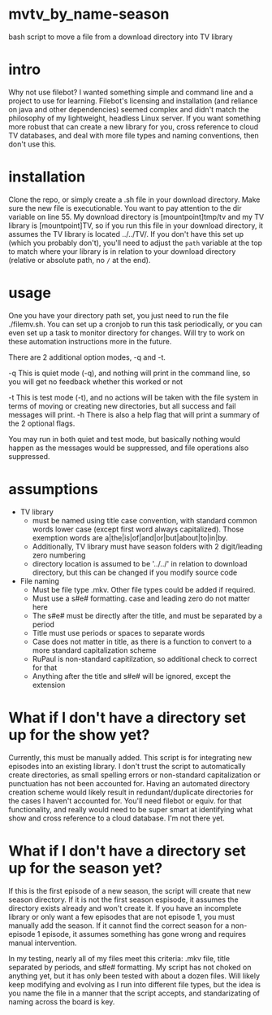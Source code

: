 # mvtv_by_name-season
bash script to move a file from a download directory into TV library

# intro
Why not use filebot? I wanted something simple and command line and a project to use for learning. Filebot's licensing and installation (and reliance on java and other dependencies) seemed complex and didn't match the philosophy of my lightweight, headless Linux server. If you want something more robust that can create a new library for you, cross reference to cloud TV databases, and deal with more file types and naming conventions, then don't use this. 

# installation
Clone the repo, or simply create a .sh file in your download directory. Make sure the new file is executionable. You want to pay attention to the dir variable on line 55. My download directory is [mountpoint]tmp/tv and my TV library is [mountpoint]TV, so if you run this file in your download directory, it assumes the TV library is located ../../TV/. If you don't have this set up (which you probably don't), you'll need to adjust the `path` variable at the top to match where your library is in relation to your download directory (relative or absolute path, no `/` at the end). 

# usage
One you have your directory path set, you just need to run the file ./filemv.sh. You can set up a cronjob to run this task periodically, or you can even set up a task to monitor directory for changes. Will try to work on these automation instructions more in the future.

There are 2 additional option modes, -q and -t.

-q
  This is quiet mode (-q), and nothing will print in the command line, so you will get no feedback whether this worked or not

-t
  This is test mode (-t), and no actions will be taken with the file system in terms of moving or creating new directories, but all success and fail messages will print.
-h
  There is also a help flag that will print a summary of the 2 optional flags.

You may run in both quiet and test mode, but basically nothing would happen as the messages would be suppressed, and file operations also suppressed.

# assumptions
- TV library
  - must be named using title case convention, with standard common words lower case (except first word always capitalized). Those exemption words are a|the|is|of|and|or|but|about|to|in|by.
  - Additionally, TV library must have season folders with 2 digit/leading zero numbering
  - directory location is assumed to be '../../' in relation to download directory, but this can be changed if you modify source code
- File naming
  - Must be file type .mkv. Other file types could be added if required.
  - Must use a s#e# formatting. case and leading zero do not matter here
  - The s#e# must be directly after the title, and must be separated by a period
  - Title must use periods or spaces to separate words
  - Case does not matter in title, as there is a function to convert to a more standard capitalization scheme
  - RuPaul is non-standard capitilzation, so additional check to correct for that
  - Anything after the title and s#e# will be ignored, except the extension
  
# What if I don't have a directory set up for the show yet?

  Currently, this must be manually added. This script is for integrating new episodes into an existing library. I don't trust the script to automatically create directories, as small spelling errors or non-standard capitalization or punctuation has not been accounted for. Having an automated directory creation scheme would likely result in redundant/duplicate directories for the cases I haven't accounted for. You'll need filebot or equiv. for that functionality, and really would need to be super smart at identifying what show and cross reference to a cloud database. I'm not there yet.

# What if I don't have a directory set up for the season yet?

  If this is the first episode of a new season, the script will create that new season directory. If it is not the first season espisode, it assumes the directory exists already and won't create it. If you have an incomplete library or only want a few episodes that are not episode 1, you must manually add the season. If it cannot find the correct season for a non-episode 1 episode, it assumes something has gone wrong and requires manual intervention.
  
In my testing, nearly all of my files meet this criteria: .mkv file, title separated by periods, and s#e# formatting. My script has not choked on anything yet, but it has only been tested with about a dozen files. Will likely keep modifying and evolving as I run into different file types, but the idea is you name the file in a manner that the script accepts, and standarizating of naming across the board is key.
